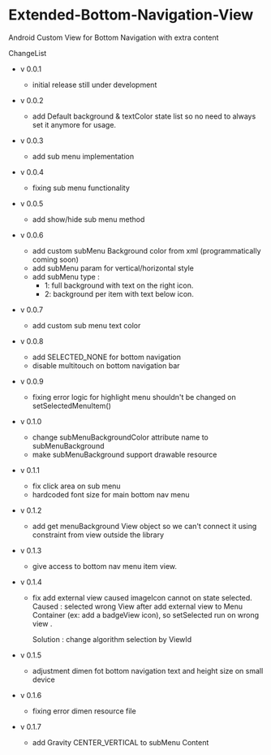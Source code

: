 # Extended-Bottom-Navigation-View
Android Custom View for Bottom Navigation with extra content

ChangeList
- v 0.0.1
  - initial release still under development

- v 0.0.2
  - add Default background & textColor state list so no need to always set it anymore for usage.

- v 0.0.3
  - add sub menu implementation
  
- v 0.0.4
  - fixing sub menu functionality
  
- v 0.0.5
  - add show/hide sub menu method
  
- v 0.0.6
  - add custom subMenu Background color from xml (programmatically coming soon)
  - add subMenu param for vertical/horizontal style
  - add subMenu type :
    - 1: full background with text on the right icon.
    - 2: background per item with text below icon.

- v 0.0.7
  - add custom sub menu text color
  
- v 0.0.8
  - add SELECTED_NONE for bottom navigation
  - disable multitouch on bottom navigation bar
  
- v 0.0.9
  - fixing error logic for highlight menu shouldn't be changed on setSelectedMenuItem()
  
- v 0.1.0
  - change subMenuBackgroundColor attribute name to subMenuBackground
  - make subMenuBackground support drawable resource
  
- v 0.1.1
  - fix click area on sub menu
  - hardcoded font size for main bottom nav menu
  
- v 0.1.2
  - add get menuBackground View object so we can't connect it using constraint from view outside the library
  
- v 0.1.3
  - give access to bottom nav menu item view.
  
- v 0.1.4
  - fix add external view caused imageIcon cannot on state selected.
    Caused :
    selected wrong View after add external view to Menu Container (ex: add a badgeView icon), so setSelected run on wrong view .
    
    Solution :
    change algorithm selection by ViewId
    
- v 0.1.5
  - adjustment dimen fot bottom navigation text and height size on small device
  
- v 0.1.6
  - fixing error dimen resource file
  
- v 0.1.7
  - add Gravity CENTER_VERTICAL to subMenu Content